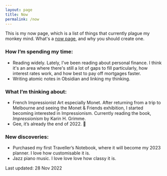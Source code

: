 ```yaml
---
layout: page
title: Now
permalink: /now
---
```


This is my now page, which is a list of things that currently plague my monkey mind. What's a <a href="https://nownownow.com/about">now page</a>, and why you should create one.

### How I’m spending my time:
- Reading widely. Lately, I’ve been reading about personal finance. I think it's an area where there's still a lot of gaps to fill particularly, how interest rates work, and how best to pay off mortgages faster.
- Writing atomic notes in Obsidian and linking my thinking.

### What I’m thinking about:
- French Impressionist Art especially Monet. After returning from a trip to Melbourne and seeing the Monet & Friends exhibition, I started becoming interested in Impressionism. Currently reading the book, *Impressionism* by Karin H. Grimme.
- Gee, it’s already the end of 2022. 🥲

### New discoveries:
- Purchased my first Traveller’s Notebook, where it will become my 2023 planner. I love how customisable it is.
- Jazz piano music. I love love love how classy it is.

Last updated: 28 Nov 2022


<style>
  .wrapper {
    max-width: 58em;
  }
</style>